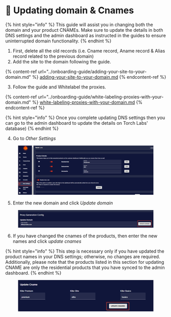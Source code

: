 # 🔧 Updating domain & Cnames

{% hint style="info" %}
This guide will assist you in changing both the domain and your product CNAMEs. Make sure to update the details in both DNS settings and the admin dashboard as instructed in the guides to ensure uninterrupted domain functionality.
{% endhint %}

1. First, delete all the old records (i.e. Cname record, Aname record & Alias record related to the previous domain)
2. Add the site to the domain following the guide.

{% content-ref url="../onboarding-guide/adding-your-site-to-your-domain.md" %}
[adding-your-site-to-your-domain.md](../onboarding-guide/adding-your-site-to-your-domain.md)
{% endcontent-ref %}

3. Follow the guide and Whitelabel the proxies.

{% content-ref url="../onboarding-guide/white-labeling-proxies-with-your-domain.md" %}
[white-labeling-proxies-with-your-domain.md](../onboarding-guide/white-labeling-proxies-with-your-domain.md)
{% endcontent-ref %}

{% hint style="info" %}
Once you complete updating DNS settings then you can go to the admin dashboard to update the details on Torch Labs' database)
{% endhint %}

4. Go to _Other Settings_

<figure><img src="../.gitbook/assets/a (8).png" alt=""><figcaption></figcaption></figure>

5. Enter the new domain and click _Update domain_

<figure><img src="../.gitbook/assets/b (6).png" alt=""><figcaption></figcaption></figure>

6. If you have changed the cnames of the products, then enter the new names and click _update cnames_

{% hint style="info" %}
This step is necessary only if you have updated the product names in your DNS settings; otherwise, no changes are required. Additionally, please note that the products listed in this section for updating CNAME are only the residential products that you have synced to the admin dashboard.
{% endhint %}

<figure><img src="../.gitbook/assets/c (5).png" alt=""><figcaption></figcaption></figure>

